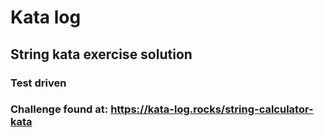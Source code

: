 # Kata log 
## String kata exercise solution
### Test driven
### Challenge found at: https://kata-log.rocks/string-calculator-kata